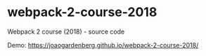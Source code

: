 # webpack-2-course-2018
Webpack 2 course (2018) - source code

Demo: https://joaogardenberg.github.io/webpack-2-course-2018/
